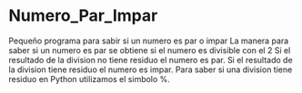 # Numero_Par_Impar
Pequeño programa para sabir si un numero es par o impar
La manera para saber si un numero es par se obtiene si el numero es divisible con el 2
Si el resultado de la division no tiene residuo el numero es par.
Si el resultado de la division tiene residuo el numero es impar.
Para saber si una division tiene residuo en Python utilizamos el simbolo %.
